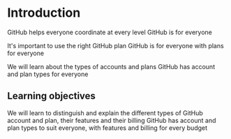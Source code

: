 # Introduction

GitHub helps everyone coordinate at every level
GitHub is for everyone

It's important to use the right GitHub plan
GitHub is for everyone with plans for everyone

We will learn about the types of accounts and plans
GitHub has account and plan types for everyone

## Learning objectives

We will learn to distinguish and explain the different types of GitHub account and plan, their features and their billing
GitHub has account and plan types to suit everyone, with features and billing for every budget
